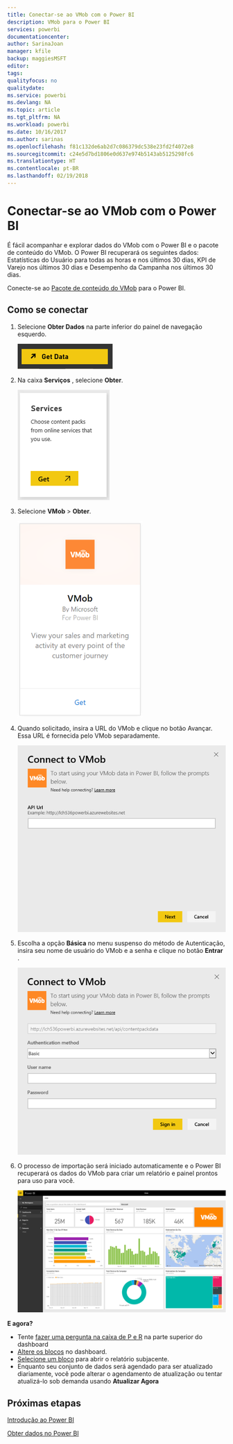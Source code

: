 ```yaml
---
title: Conectar-se ao VMob com o Power BI
description: VMob para o Power BI
services: powerbi
documentationcenter: 
author: SarinaJoan
manager: kfile
backup: maggiesMSFT
editor: 
tags: 
qualityfocus: no
qualitydate: 
ms.service: powerbi
ms.devlang: NA
ms.topic: article
ms.tgt_pltfrm: NA
ms.workload: powerbi
ms.date: 10/16/2017
ms.author: sarinas
ms.openlocfilehash: f81c132de6ab2d7c086379dc538e23fd2f4072e8
ms.sourcegitcommit: c24e5d7bd1806e0d637e974b5143ab5125298fc6
ms.translationtype: HT
ms.contentlocale: pt-BR
ms.lasthandoff: 02/19/2018
---
```

# <a name="connect-to-vmob-with-power-bi"></a>Conectar-se ao VMob com o Power BI
É fácil acompanhar e explorar dados do VMob com o Power BI e o pacote de conteúdo do VMob. O Power BI recuperará os seguintes dados: Estatísticas do Usuário para todas as horas e nos últimos 30 dias, KPI de Varejo nos últimos 30 dias e Desempenho da Campanha nos últimos 30 dias.

Conecte-se ao [Pacote de conteúdo do VMob](https://app.powerbi.com/getdata/services/vmob) para o Power BI.

## <a name="how-to-connect"></a>Como se conectar
1. Selecione **Obter Dados** na parte inferior do painel de navegação esquerdo.
   
    ![](media/service-connect-to-vmob/getdata.png)
2. Na caixa **Serviços** , selecione **Obter**.
   
   ![](media/service-connect-to-vmob/services.png)
3. Selecione **VMob** \> **Obter**.
   
   ![](media/service-connect-to-vmob/vmob.png)
4. Quando solicitado, insira a URL do VMob e clique no botão Avançar. Essa URL é fornecida pelo VMob separadamente.
   
    ![](media/service-connect-to-vmob/params.png)
5. Escolha a opção **Básica** no menu suspenso do método de Autenticação, insira seu nome de usuário do VMob e a senha e clique no botão **Entrar** .
   
    ![](media/service-connect-to-vmob/creds.png)
6. O processo de importação será iniciado automaticamente e o Power BI recuperará os dados do VMob para criar um relatório e painel prontos para uso para você.
   
   ![](media/service-connect-to-vmob/dashboard2.png)

**E agora?**

* Tente [fazer uma pergunta na caixa de P e R](power-bi-q-and-a.md) na parte superior do dashboard
* [Altere os blocos](service-dashboard-edit-tile.md) no dashboard.
* [Selecione um bloco](service-dashboard-tiles.md) para abrir o relatório subjacente.
* Enquanto seu conjunto de dados será agendado para ser atualizado diariamente, você pode alterar o agendamento de atualização ou tentar atualizá-lo sob demanda usando **Atualizar Agora**

## <a name="next-steps"></a>Próximas etapas
[Introdução ao Power BI](service-get-started.md)

[Obter dados no Power BI](service-get-data.md)


